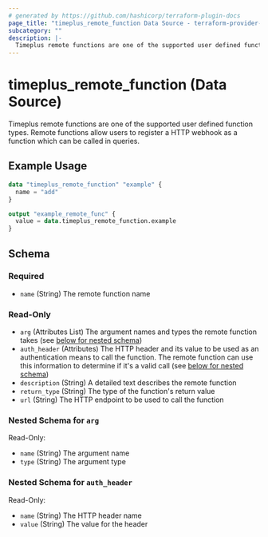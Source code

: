 ```yaml
---
# generated by https://github.com/hashicorp/terraform-plugin-docs
page_title: "timeplus_remote_function Data Source - terraform-provider-timeplus"
subcategory: ""
description: |-
  Timeplus remote functions are one of the supported user defined function types. Remote functions allow users to register a HTTP webhook as a function which can be called in queries.
---
```


# timeplus_remote_function (Data Source)

Timeplus remote functions are one of the supported user defined function types. Remote functions allow users to register a HTTP webhook as a function which can be called in queries.

## Example Usage

```terraform
data "timeplus_remote_function" "example" {
  name = "add"
}

output "example_remote_func" {
  value = data.timeplus_remote_function.example
}
```

<!-- schema generated by tfplugindocs -->
## Schema

### Required

- `name` (String) The remote function name

### Read-Only

- `arg` (Attributes List) The argument names and types the remote function takes (see [below for nested schema](#nestedatt--arg))
- `auth_header` (Attributes) The HTTP header and its value to be used as an authentication means to call the function. The remote function can use this information to determine if it's a valid call (see [below for nested schema](#nestedatt--auth_header))
- `description` (String) A detailed text describes the remote function
- `return_type` (String) The type of the function's return value
- `url` (String) The HTTP endpoint to be used to call the function

<a id="nestedatt--arg"></a>
### Nested Schema for `arg`

Read-Only:

- `name` (String) The argument name
- `type` (String) The argument type


<a id="nestedatt--auth_header"></a>
### Nested Schema for `auth_header`

Read-Only:

- `name` (String) The HTTP header name
- `value` (String) The value for the header
